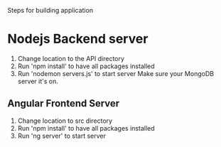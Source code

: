 Steps for building application

# Nodejs Backend server
1. Change location to the API directory
2. Run 'npm install' to have all packages installed
2. Run 'nodemon servers.js' to start server
Make sure your MongoDB server it's on.
 

## Angular Frontend Server
1. Change location to src directory
2. Run 'npm install' to have all packages installed
3. Run 'ng server' to start server

